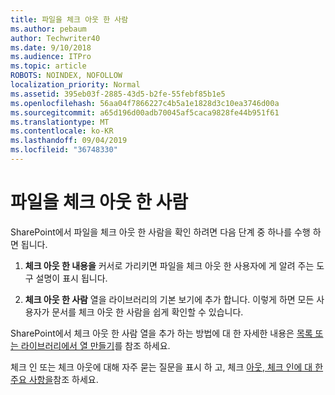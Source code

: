 ```yaml
---
title: 파일을 체크 아웃 한 사람
ms.author: pebaum
author: Techwriter40
ms.date: 9/10/2018
ms.audience: ITPro
ms.topic: article
ROBOTS: NOINDEX, NOFOLLOW
localization_priority: Normal
ms.assetid: 395eb03f-2885-43d5-b2fe-55febf85b1e5
ms.openlocfilehash: 56aa04f7866227c4b5a1e1828d3c10ea3746d00a
ms.sourcegitcommit: a65d196d00adb70045af5caca9828fe44b951f61
ms.translationtype: MT
ms.contentlocale: ko-KR
ms.lasthandoff: 09/04/2019
ms.locfileid: "36748330"
---
```

# <a name="who-has-a-file-checked-out"></a>파일을 체크 아웃 한 사람

SharePoint에서 파일을 체크 아웃 한 사람을 확인 하려면 다음 단계 중 하나를 수행 하면 됩니다.
  
1. **체크 아웃 한 내용을** 커서로 가리키면 파일을 체크 아웃 한 사용자에 게 알려 주는 도구 설명이 표시 됩니다. 
    
2. **체크 아웃 한 사람** 열을 라이브러리의 기본 보기에 추가 합니다. 이렇게 하면 모든 사용자가 문서를 체크 아웃 한 사람을 쉽게 확인할 수 있습니다. 
    
SharePoint에서 체크 아웃 한 사람 열을 추가 하는 방법에 대 한 자세한 내용은 [목록 또는 라이브러리에서 열 만들기](https://go.microsoft.com/fwlink/?linkid=2019591)를 참조 하세요. 
  
체크 인 또는 체크 아웃에 대해 자주 묻는 질문을 표시 하 고, 체크 [아웃, 체크 인에 대 한 주요 사항을](https://go.microsoft.com/fwlink/?linkid=2018786)참조 하세요.
  

